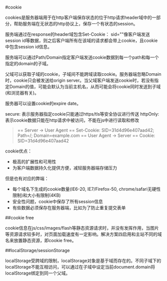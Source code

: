 #cookie

cookies是服务器端用于在http客户端保存状态的位于http请求header域中的一部分，帮助服务端在无状态的http协议上，保存一个有状态的session。

服务端通过在response的header域包含Set-Cookie： sid=""像客户端发送session id等数据，则之后客户端所有在该域的请求都会带上cookie，且cookie中包含session id信息。

服务端可以通过Path/Domain指定客户端发送cookie数据到每一个path和每一个指定的domain的子域。

父域可以获取子域的cookie，子域间不能跨域读取cookie。服务器端忽略Domain时，cookie只会被发送给origin server。当父域客户端发送cookie时，若没有指定Domain的值，可能会默认为当前主机名，从而可能会将cookie同时发送到子域(和浏览器有关)。

服务器可以设置cookie的expire date。

secure: 表示服务器指定cookie只能通过https/tls等安全协议进行传送
httpOnly: 表示cookie数据只能在http请求中被访问，不能在js中进行读取和修改

> == Server -> User Agent ==
Set-Cookie: SID=31d4d96e407aad42; Path=/; Domain=example.com
   == User Agent -> Server ==
   Cookie: SID=31d4d96e407aad42

cookie优点：

* 极高的扩展性和可用性
* 为客户端数据持久化提供方便，减轻服务器端存储压力

但是也有对应的弊端：

* 每个域名下生成的cookie数量(IE6-20, IE7/Firefox-50, chrome/safari无硬性限制)和大小有限制(4KB)
* 安全性问题，cookie中保存了所有session信息
* 有些数据必须保存在服务器端，比如为了防止重复提交表单

##cookie free

cookie信息在js/css/images/flash等静态资源请求时，并没有发挥作用，当图片等资源请求较多时，对页面加载速度有一定影响。解决方案四启用和主站不同的域名来放置静态资源，即cookie free。

##localStorage/sessionStorage

localStorage受跨域的限制，localStorage对象是基于域而存在的。不同子域下的localStorage不能互相访问，可以通过在子域中设定当前document.domain将localStorage绑定到同一个父域。
